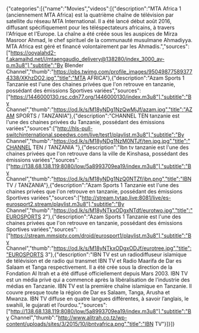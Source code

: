 {"categories":[{"name":"Movies","videos":[{"description":"MTA Africa 1 (anciennement MTA Africa) est la quatrième chaîne de télévision par satellite du réseau MTA International. Il a été lancé début août 2016, diffusant spécifiquement pour les téléspectateurs africains, à travers l'Afrique et l'Europe. La chaîne a été créée sous les auspices de Mirza Masroor Ahmad, le chef spirituel de la communauté musulmane Ahmadiyya. MTA Africa est géré et financé volontairement par les Ahmadis.","sources":["https://ooyalahd2-f.akamaihd.net/i/mtaengaudio_delivery@138280/index_3000_av-p.m3u8"],"subtitle":"By Blender Channel","thumb":"https://pbs.twimg.com/profile_images/950498775893774338/XKhzDO2.jpg","title":"MTA AFRICA"},{"description":"Azam Sports 1 Tanzanie est l'une des chaines privées que l'on retrouve en tanzanie, possédant des émissions Sportives variées","sources":["https://1446000130.rsc.cdn77.org/1446000130/index.m3u8"],"subtitle":"By Channel","thumb":"https://od.lk/s/M18yNDg1NzQwMjJf/azam.jpg","title":"AZAM SPORTS / TANZANIA"},{"description":"CHANNEL TEN tanzanie est l'une des chaines privées du Tanzanie, possédant des émissions variées","sources":["http://hls-pull-switchinternational.speedws.com/live/test1/playlist.m3u8"],"subtitle":"By Channel","thumb":"https://od.lk/s/M18yNDg1NzM0NTJf/ten.jpg.jpg","title":"CHANNEL TEN / TANZANIA "},{"description":"Ibn tv tanzanie est l'une des chaines privées que l'on retrouve dans la ville de Kinshasa, possédant des émissions variées","sources":["http://138.68.138.119:8080/low/5a8993709ea19/index.m3u8"],"subtitle":"By Channel","thumb":"https://od.lk/s/M18yNDg1NzQ0NTZf/ibn.png","title":"IBN TV / TANZANIA"},{"description":"Azam Sports 1 Tanzanie est l'une des chaines privées que l'on retrouve en tanzanie, possédant des émissions Sportives variées","sources":["http://stream.tvtap.live:8081/live/es-eurosport2.stream/playlist.m3u8"],"subtitle":"By Channel","thumb":"https://od.lk/s/M18yNTkxODgxNTdf/eurotwo.jpg","title":"EUROSPORTS 2"},{"description":"Azam Sports 1 Tanzanie est l'une des chaines privées que l'on retrouve en tanzanie, possédant des émissions Sportives variées","sources":["https://stream.mmsiptv.com/droid/eurosport1/playlist.m3u8"],"subtitle":"By Channel","thumb":"https://od.lk/s/M18yNTkxODgxODJf/eurotree.jpg","title":"EUROSPORTS 3"},{"description":"IBN TV est un radiodiffuseur islamique de télévision et de radio qui transmet IBN TV et Radio Maarifa de Dar es Salaam et Tanga respectivement. Il a été crée sous la direction de la Fondation Al Itrah et a été diffusé officiellement depuis Mars 2003. IBN TV est un média privé qui a commencé après la libéralisation de l’industrie des médias en Tanzanie. IBN TV est la première chaîne islamique en Tanzanie. Il couvre presque toute la région de Dar es Salaam, Tanga, Arusha et Mwanza. IBN TV diffuse en quatre langues différentes, à savoir l’anglais, le swahili, le gujarati et l’ourdou.","sources":["http://138.68.138.119:8080/low/5a8993709ea19/index.m3u8"],"subtitle":"By Channel","thumb":"http://www.alitrah.co.tz/wp-content/uploads/sites/3/2015/10/ibntvafrica.png","title":"IBN TV"}]}]}
